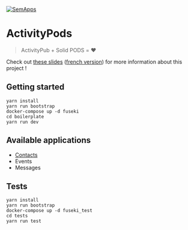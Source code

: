 [![SemApps](https://badgen.net/badge/Powered%20by/SemApps/28CDFB)](https://semapps.org)

# ActivityPods

> ActivityPub + Solid PODS = ❤️

Check out [these slides](./proposal/proposal-english.pdf) ([french version](./proposal/proposal-french.pdf)) for more information about this project !

## Getting started

```
yarn install
yarn run bootstrap
docker-compose up -d fuseki
cd boilerplate
yarn run dev
```

## Available applications

- [Contacts](packages/contacts/README.md)
- Events
- Messages

## Tests

```
yarn install
yarn run bootstrap
docker-compose up -d fuseki_test
cd tests
yarn run test
```
